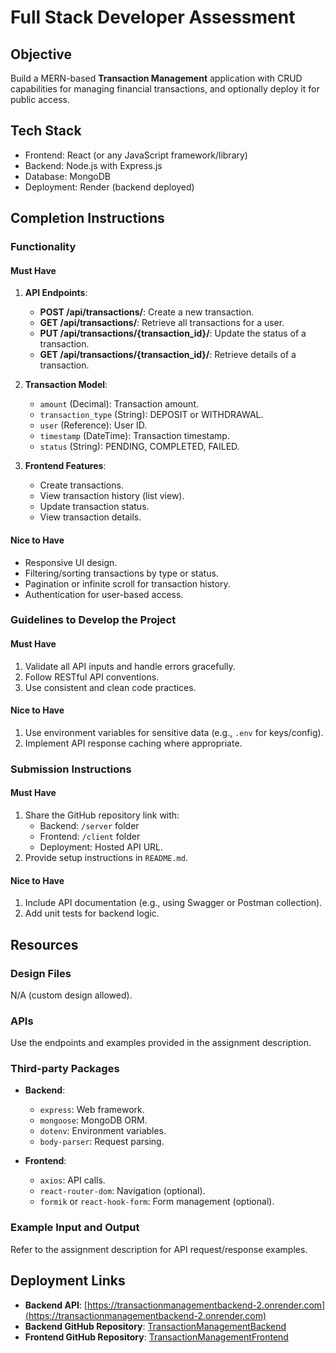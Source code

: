 # Full Stack Developer Assessment

## Objective

Build a MERN-based **Transaction Management** application with CRUD capabilities for managing financial transactions, and optionally deploy it for public access.

## Tech Stack

- Frontend: React (or any JavaScript framework/library)
- Backend: Node.js with Express.js
- Database: MongoDB
- Deployment: Render (backend deployed)

## Completion Instructions

### Functionality

#### Must Have

1. **API Endpoints**:

   - **POST /api/transactions/**: Create a new transaction.
   - **GET /api/transactions/**: Retrieve all transactions for a user.
   - **PUT /api/transactions/{transaction_id}/**: Update the status of a transaction.
   - **GET /api/transactions/{transaction_id}/**: Retrieve details of a transaction.

2. **Transaction Model**:

   - `amount` (Decimal): Transaction amount.
   - `transaction_type` (String): DEPOSIT or WITHDRAWAL.
   - `user` (Reference): User ID.
   - `timestamp` (DateTime): Transaction timestamp.
   - `status` (String): PENDING, COMPLETED, FAILED.

3. **Frontend Features**:
   - Create transactions.
   - View transaction history (list view).
   - Update transaction status.
   - View transaction details.

#### Nice to Have

- Responsive UI design.
- Filtering/sorting transactions by type or status.
- Pagination or infinite scroll for transaction history.
- Authentication for user-based access.

### Guidelines to Develop the Project

#### Must Have

1. Validate all API inputs and handle errors gracefully.
2. Follow RESTful API conventions.
3. Use consistent and clean code practices.

#### Nice to Have

1. Use environment variables for sensitive data (e.g., `.env` for keys/config).
2. Implement API response caching where appropriate.

### Submission Instructions

#### Must Have

1. Share the GitHub repository link with:
   - Backend: `/server` folder
   - Frontend: `/client` folder
   - Deployment: Hosted API URL.
2. Provide setup instructions in `README.md`.

#### Nice to Have

1. Include API documentation (e.g., using Swagger or Postman collection).
2. Add unit tests for backend logic.

## Resources

### Design Files

N/A (custom design allowed).

### APIs

Use the endpoints and examples provided in the assignment description.

### Third-party Packages

- **Backend**:

  - `express`: Web framework.
  - `mongoose`: MongoDB ORM.
  - `dotenv`: Environment variables.
  - `body-parser`: Request parsing.

- **Frontend**:
  - `axios`: API calls.
  - `react-router-dom`: Navigation (optional).
  - `formik` or `react-hook-form`: Form management (optional).

### Example Input and Output

Refer to the assignment description for API request/response examples.

## Deployment Links

- **Backend API**: [https://transactionmanagementbackend-2.onrender.com](https://transactionmanagementbackend-2.onrender.com)
- **Backend GitHub Repository**: [TransactionManagementBackend](https://github.com/akhilbhumireddy/TransactionManagementBackend.git)
- **Frontend GitHub Repository**: [TransactionManagementFrontend](https://github.com/akhilbhumireddy/TransactionManagementFrontend.git)
